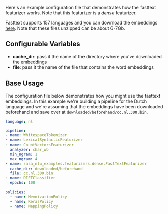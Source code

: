 Here's an example configuration file that demonstrates how the fasttext featurizer works.
Note that this featurizer is a *dense* featurizer.

Fasttext supports 157 languages and you can download the embeddings
[here](https://fasttext.cc/docs/en/crawl-vectors.html). Note that these files unzipped can be about 6-7Gb.

## Configurable Variables

- **cache_dir**: pass it the name of the directory where you've downloaded the embeddings
- **file**: pass it the name of the file that contains the word embeddings

## Base Usage

The configuration file below demonstrates how you might use the fasttext embeddings. In this example
we're building a pipeline for the Dutch language and we're assuming that the embeddings have been
downloaded beforehand and save over at `downloaded/beforehand/cc.nl.300.bin`.

```yaml
language: nl

pipeline:
- name: WhitespaceTokenizer
- name: LexicalSyntacticFeaturizer
- name: CountVectorsFeaturizer
  analyzer: char_wb
  min_ngram: 1
  max_ngram: 4
- name: rasa_nlu_examples.featurizers.dense.FastTextFeaturizer
  cache_dir: downloaded/beforehand
  file: cc.nl.300.bin
- name: DIETClassifier
  epochs: 100

policies:
  - name: MemoizationPolicy
  - name: KerasPolicy
  - name: MappingPolicy
```
